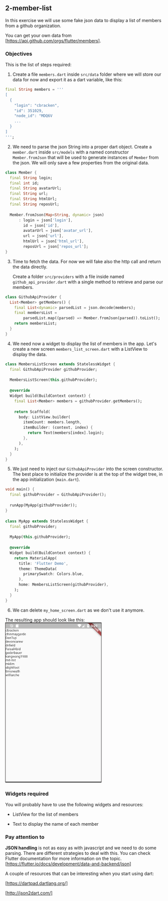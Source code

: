 ## 2-member-list

In this exercise we will use some fake json data to display a list of members from a github organization.

You can get your own data from [https://api.github.com/orgs/flutter/members].

### Objectives

This is the list of steps required:

1. Create a file `members.dart` inside `src/data` folder where we will store our data for now and export it as a dart variable, like this:

```dart
final String members = '''
[
  {
    "login": "cbracken",
    "id": 351029,
    "node_id": "MDQ6V
    ...
  }
]
''';
```

2. We need to parse the json String into a proper dart object. Create a `member.dart` inside `src/models` with a named constructor `Member.fromJson` that will be used to generate instances of `Member` from the json. We will only save a few properties from the original data.

```dart
class Member {
  final String login;
  final int id;
  final String avatarUrl;
  final String url;
  final String htmlUrl;
  final String reposUrl;

  Member.fromJson(Map<String, dynamic> json)
      : login = json['login'],
        id = json['id'],
        avatarUrl = json['avatar_url'],
        url = json['url'],
        htmlUrl = json['html_url'],
        reposUrl = json['repos_url'];
}
```

3. Time to fetch the data. For now we will fake also the http call and return the data directly.

   Create a folder `src/providers` with a file inside named `github_api_provider.dart` with a single method to retrieve and parse our members.

```dart
class GithubApiProvider {
  List<Member> getMembers() {
    final List<dynamic> parsedList = json.decode(members);
    final membersList =
        parsedList.map((parsed) => Member.fromJson(parsed)).toList();
    return membersList;
  }
}
```

4. We need now a widget to display the list of members in the app. Let's create a new screen `members_list_screen.dart` with a ListView to display the data.

```dart
class MembersListScreen extends StatelessWidget {
  final GithubApiProvider githubProvider;

  MembersListScreen(this.githubProvider);

  @override
  Widget build(BuildContext context) {
    final List<Member> members = githubProvider.getMembers();

    return Scaffold(
      body: ListView.builder(
        itemCount: members.length,
        itemBuilder: (context, index) {
          return Text(members[index].login);
        },
      ),
    );
  }
}
```

5. We just need to inject our `GithubApiProvider` into the screen constructor. The best place to initialize the provider is at the top of the widget tree, in the app initialization (`main.dart`).

```dart
void main() {
  final githubProvider = GithubApiProvider();

  runApp(MyApp(githubProvider));
}

class MyApp extends StatelessWidget {
  final githubProvider;

  MyApp(this.githubProvider);

  @override
  Widget build(BuildContext context) {
    return MaterialApp(
      title: 'Flutter Demo',
      theme: ThemeData(
        primarySwatch: Colors.blue,
      ),
      home: MembersListScreen(githubProvider),
    );
  }
}
```

6. We can delete `my_home_screen.dart` as we don't use it anymore.

The resulting app should look like this:
![member-list](./images/2-member-list.png)

### Widgets required

You will probably have to use the following widgets and resources:

- ListView for the list of members

- Text to display the name of each member

### Pay attention to

**JSON handling** is not as easy as with javascript and we need to do some parsing. There are different strategies to deal with this. You can check Flutter documentation for more information on the topic.
[https://flutter.io/docs/development/data-and-backend/json]

A couple of resources that can be interesting when you start using dart:

[https://dartpad.dartlang.org/]

[http://json2dart.com/]
